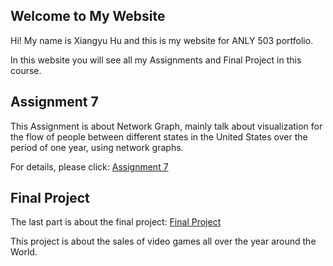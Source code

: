 ## Welcome to My Website

Hi! My name is Xiangyu Hu and this is my website for ANLY 503 portfolio.

In this website you will see all my Assignments and Final Project in this course.

## Assignment 7
This Assignment is about Network Graph, mainly talk about visualization for the flow of people between different states in the United States over the period of one year, 
using network graphs.

For details, please click:
[Assignment 7](networks.html)

## Final Project
The last part is about the final project:
[Final Project](Project_XiangyuHu.html)

This project is about the sales of video games all over the year around the World.


